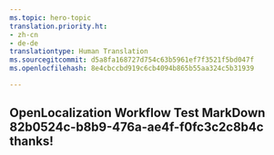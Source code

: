 ```yaml
---
ms.topic: hero-topic
translation.priority.ht:
- zh-cn
- de-de
translationtype: Human Translation
ms.sourcegitcommit: d5a8fa168727d754c63b5961ef7f3521f5bd047f
ms.openlocfilehash: 8e4cbccbd919c6cb4094b865b55aa324c5b31939

---
```

## OpenLocalization Workflow Test MarkDown 82b0524c-b8b9-476a-ae4f-f0fc3c2c8b4c thanks!



<!--HONumber=Aug16_HO5-->


